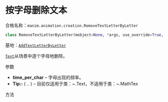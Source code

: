 # 按字母删除文本

合格名称：`manim.animation.creation.RemoveTextLetterByLetter`

```py
class RemoveTextLetterByLetter(mobject=None, *args, use_override=True, **kwargs)
```

基地：[`AddTextLetterByLetter`](manim.animation.creation.AddTextLetterByLetter.html#manim.animation.creation.AddTextLetterByLetter "manim.animation.creation.AddTextLetterByLetter")

[`Text`](manim.mobject.text.text_mobject.Text.html#manim.mobject.text.text_mobject.Text "manim.mobject.text.text_mobject.Text")从场景中逐个字母地删除。

参数

- **time_per_char** – 字母出现的频率。
- **Tip::** ( _.._ ) – 目前仅适用于类：~.Text，不适用于类：~.MathTex

方法
